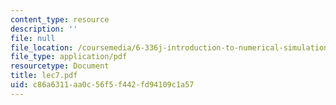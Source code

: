 ```yaml
---
content_type: resource
description: ''
file: null
file_location: /coursemedia/6-336j-introduction-to-numerical-simulation-sma-5211-fall-2003/c86a6311aa0c56f5f442fd94109c1a57_lec7.pdf
file_type: application/pdf
resourcetype: Document
title: lec7.pdf
uid: c86a6311-aa0c-56f5-f442-fd94109c1a57
---
```

